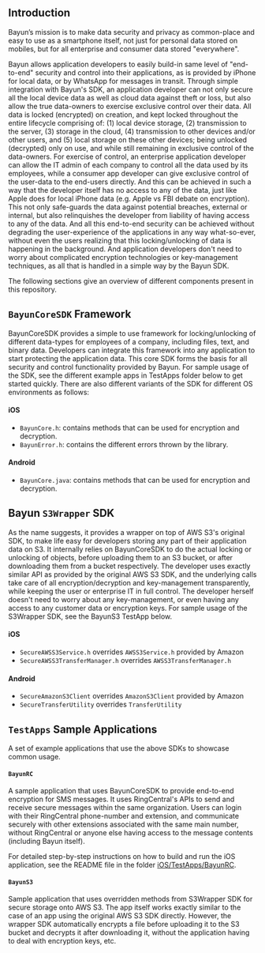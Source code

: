 ## Introduction

Bayun’s mission is to make data security and privacy as common-place and easy to use as a smartphone itself, not just for personal data stored on mobiles, but for all enterprise and consumer data stored "everywhere". 

Bayun allows application developers to easily build-in same level of "end-to-end" security and control into their applications, as is provided by iPhone for local data, or by WhatsApp for messages in transit. Through simple integration with Bayun's SDK, an application developer can not only secure all the local device data as well as cloud data against theft or loss, but also allow the true data-owners to exercise exclusive control over their data. All data is locked (encrypted) on creation, and kept locked throughout the entire lifecycle comprising of: (1) local device storage, (2) transmission to the server, (3) storage in the cloud, (4) transmission to other devices and/or other users, and (5) local storage on these other devices; being unlocked (decrypted) only on use, and while still remaining in exclusive control of the data-owners. For exercise of control, an enterprise application developer can allow the IT admin of each company to control all the data used by its employees, while a consumer app developer can give exclusive control of the user-data to the end-users directly. And this can be achieved in such a way that the developer itself has no access to any of the data, just like Apple does for local iPhone data (e.g. Apple vs FBI debate on encryption). This not only safe-guards the data against potential breaches, external or internal, but also relinquishes the developer from liability of having access to any of the data. And all this end-to-end security can be achieved without degrading the user-experience of the applications in any way what-so-ever, without even the users realizing that this locking/unlocking of data is happening in the background. And application developers don't need to worry about complicated encryption technologies or key-management techniques, as all that is handled in a simple way by the Bayun SDK.

The following sections give an overview of different components present in this repository.

## `BayunCoreSDK` Framework

BayunCoreSDK provides a simple to use framework for locking/unlocking of different data-types for employees of a company, including files, text, and binary data. Developers can integrate this framework into any application to start protecting the application data. This core SDK forms the basis for all security and control functionality provided by Bayun. For sample usage of the SDK, see the different example apps in TestApps folder below to get started quickly. There are also different variants of the SDK for different OS environments as follows: 

#### iOS

- `BayunCore.h`: contains methods that can be used for encryption and decryption.
- `BayunError.h`: contains the different errors thrown by the library.


#### Android

- `BayunCore.java`: contains methods that can be used for encryption and decryption.


## Bayun `S3Wrapper` SDK

As the name suggests, it provides a wrapper on top of AWS S3's original SDK, to make life easy for developers storing any part of their application data on S3. It internally relies on BayunCoreSDK to do the actual locking or unlocking of objects, before uploading them to an S3 bucket, or after downloading them from a bucket respectively. The developer uses exactly similar API as provided by the original AWS S3 SDK, and the underlying calls take care of all encryption/decryption and key-management transparently, while keeping the user or enterprise IT in full control. The developer herself doesn't need to worry about any key-management, or even having any access to any customer data or encryption keys. For sample usage of the S3Wrapper SDK, see the BayunS3 TestApp below. 

#### iOS

- `SecureAWSS3Service.h` overrides `AWSS3Service.h` provided by Amazon
- `SecureAWSS3TransferManager.h` overrides `AWSS3TransferManager.h`

#### Android

- `SecureAmazonS3Client` overrides `AmazonS3Client` provided by Amazon
- `SecureTransferUtility` overrides `TransferUtility`

## `TestApps` Sample Applications

A set of example applications that use the above SDKs to showcase common usage.

#### `BayunRC`

A sample application that uses BayunCoreSDK to provide end-to-end encryption for SMS messages. It uses RingCentral's APIs to send and receive secure messages within the same organization. Users can login with their RingCentral phone-number and extension, and communicate securely with other extensions associated with the same main number, without RingCentral or anyone else having access to the message contents (including Bayun itself). 

For detailed step-by-step instructions on how to build and run the iOS application, see the README file in the folder [iOS/TestApps/BayunRC](iOS/TestApps/BayunRC).


#### `BayunS3`

Sample application that uses overridden methods from S3Wrapper SDK for secure storage onto AWS S3. The app itself works exactly similar to the case of an app using the original AWS S3 SDK directly. However, the wrapper SDK automatically encrypts a file before uploading it to the S3 bucket and decrypts it after downloading it, without the application having to deal with encryption keys, etc.

